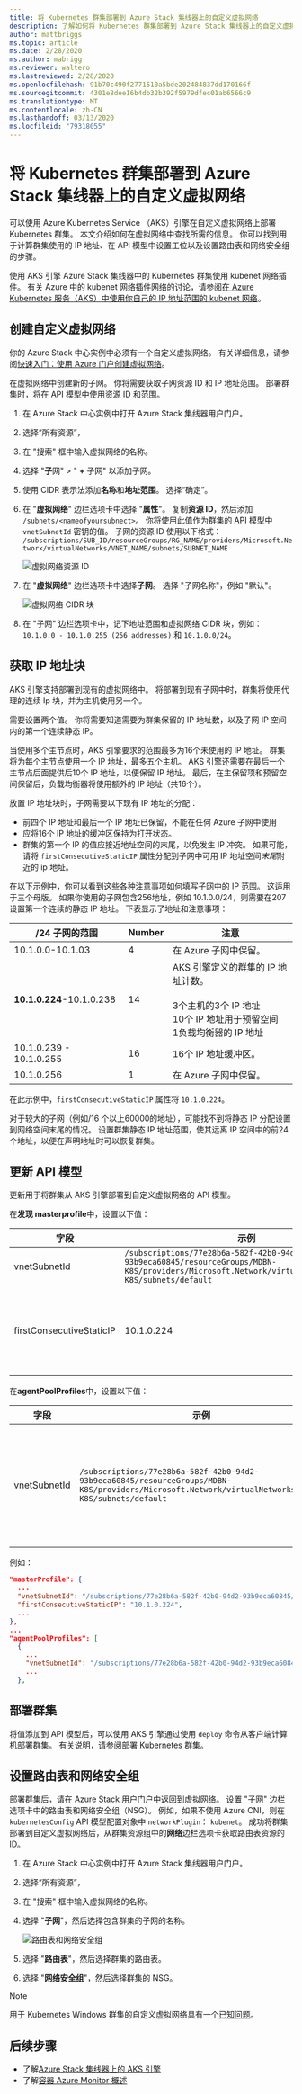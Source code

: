 ```yaml
---
title: 将 Kubernetes 群集部署到 Azure Stack 集线器上的自定义虚拟网络
description: 了解如何将 Kubernetes 群集部署到 Azure Stack 集线器上的自定义虚拟网络。
author: mattbriggs
ms.topic: article
ms.date: 2/28/2020
ms.author: mabrigg
ms.reviewer: waltero
ms.lastreviewed: 2/28/2020
ms.openlocfilehash: 91b70c490f2771510a5bde202484837dd170166f
ms.sourcegitcommit: 4301e8dee16b4db32b392f5979dfec01ab6566c9
ms.translationtype: MT
ms.contentlocale: zh-CN
ms.lasthandoff: 03/13/2020
ms.locfileid: "79318055"
---
```

# <a name="deploy-a-kubernetes-cluster-to-a-custom-virtual-network-on-azure-stack-hub"></a>将 Kubernetes 群集部署到 Azure Stack 集线器上的自定义虚拟网络 

可以使用 Azure Kubernetes Service （AKS）引擎在自定义虚拟网络上部署 Kubernetes 群集。 本文介绍如何在虚拟网络中查找所需的信息。 你可以找到用于计算群集使用的 IP 地址、在 API 模型中设置工位以及设置路由表和网络安全组的步骤。

使用 AKS 引擎 Azure Stack 集线器中的 Kubernetes 群集使用 kubenet 网络插件。 有关 Azure 中的 kubenet 网络插件网络的讨论，请参阅[在 Azure Kubernetes 服务（AKS）中使用你自己的 IP 地址范围的 kubenet 网络](https://docs.microsoft.com/azure/aks/configure-kubenet)。

## <a name="create-custom-virtual-network"></a>创建自定义虚拟网络

你的 Azure Stack 中心实例中必须有一个自定义虚拟网络。 有关详细信息，请参阅[快速入门：使用 Azure 门户创建虚拟网络](https://docs.microsoft.com/azure/virtual-network/quick-create-portal)。

在虚拟网络中创建新的子网。 你将需要获取子网资源 ID 和 IP 地址范围。 部署群集时，将在 API 模型中使用资源 ID 和范围。

1. 在 Azure Stack 中心实例中打开 Azure Stack 集线器用户门户。
2. 选择“所有资源”，
3. 在 "搜索" 框中输入虚拟网络的名称。
4. 选择 "**子**网" > " **+** 子网" 以添加子网。
5. 使用 CIDR 表示法添加**名称**和**地址范围**。 选择“确定”。
4. 在 "**虚拟网络**" 边栏选项卡中选择 "**属性**"。 复制**资源 ID**，然后添加 `/subnets/<nameofyoursubnect>`。 你将使用此值作为群集的 API 模型中 `vnetSubnetId` 密钥的值。 子网的资源 ID 使用以下格式：<br>`/subscriptions/SUB_ID/resourceGroups/RG_NAME/providers/Microsoft.Network/virtualNetworks/VNET_NAME/subnets/SUBNET_NAME`

    ![虚拟网络资源 ID](media/kubernetes-aks-engine-custom-vnet/virtual-network-id.png)

5. 在 "**虚拟网络**" 边栏选项卡中选择**子网**。 选择 "子网名称"，例如 "默认"。
    
    ![虚拟网络 CIDR 块](media/kubernetes-aks-engine-custom-vnet/virtual-network-cidr-block.png)
    
6. 在 "子网" 边栏选项卡中，记下地址范围和虚拟网络 CIDR 块，例如： `10.1.0.0 - 10.1.0.255 (256 addresses)` 和 `10.1.0.0/24`。



## <a name="get-the-ip-address-block"></a>获取 IP 地址块

AKS 引擎支持部署到现有的虚拟网络中。 将部署到现有子网中时，群集将使用代理的连续 Ip 块，并为主机使用另一个。

需要设置两个值。 你将需要知道需要为群集保留的 IP 地址数，以及子网 IP 空间内的第一个连续静态 IP。

当使用多个主节点时，AKS 引擎要求的范围最多为16个未使用的 IP 地址。 群集将为每个主节点使用一个 IP 地址，最多五个主机。 AKS 引擎还需要在最后一个主节点后面提供后10个 IP 地址，以便保留 IP 地址。 最后，在主保留项和预留空间保留后，负载均衡器将使用额外的 IP 地址（共16个）。

放置 IP 地址块时，子网需要以下现有 IP 地址的分配：
 - 前四个 IP 地址和最后一个 IP 地址已保留，不能在任何 Azure 子网中使用
 - 应将16个 IP 地址的缓冲区保持为打开状态。
 - 群集的第一个 IP 的值应接近地址空间的末尾，以免发生 IP 冲突。 如果可能，请将 `firstConsecutiveStaticIP` 属性分配到子网中可用 IP 地址空间*末尾*附近的 ip 地址。

在以下示例中，你可以看到这些各种注意事项如何填写子网中的 IP 范围。 这适用于三个母版。 如果你使用的子网包含256地址，例如 10.1.0.0/24，则需要在207设置第一个连续的静态 IP 地址。 下表显示了地址和注意事项：

| /24 子网的范围 | Number | 注意 |
| --- | --- | --- |
| 10.1.0.0-10.1.03 | 4 | 在 Azure 子网中保留。 |
| **10.1.0.224**-10.1.0.238 | 14 | AKS 引擎定义的群集的 IP 地址计数。<br><br> 3个主机的3个 IP 地址<br>10个 IP 地址用于预留空间<br>1负载均衡器的 IP 地址 |
| 10.1.0.239 - 10.1.0.255 | 16 | 16个 IP 地址缓冲区。 |
| 10.1.0.256 | 1 | 在 Azure 子网中保留。 |

在此示例中，`firstConsecutiveStaticIP` 属性将 `10.1.0.224`。

对于较大的子网（例如/16 个以上60000的地址），可能找不到将静态 IP 分配设置到网络空间末尾的情况。 设置群集静态 IP 地址范围，使其远离 IP 空间中的前24个地址，以便在声明地址时可以恢复群集。


## <a name="update-the-api-model"></a>更新 API 模型

更新用于将群集从 AKS 引擎部署到自定义虚拟网络的 API 模型。

在**发现 masterprofile**中，设置以下值：

| 字段 | 示例 | 说明 |
| --- | --- | --- |
| vnetSubnetId | `/subscriptions/77e28b6a-582f-42b0-94d2-93b9eca60845/resourceGroups/MDBN-K8S/providers/Microsoft.Network/virtualNetworks/MDBN-K8S/subnets/default` | 指定子网的资源 ID。  |
| firstConsecutiveStaticIP | 10.1.0.224 | 为 `firstConsecutiveStaticIP` 配置属性分配一个在所需子网中可用 IP 地址空间*末尾*附近的 ip 地址。 `firstConsecutiveStaticIP` 仅适用于主池。 |

在**agentPoolProfiles**中，设置以下值：

| 字段 | 示例 | 说明 |
| --- | --- | --- |
| vnetSubnetId | `/subscriptions/77e28b6a-582f-42b0-94d2-93b9eca60845/resourceGroups/MDBN-K8S/providers/Microsoft.Network/virtualNetworks/MDBN-K8S/subnets/default` | 指定子网的 Azure 资源管理器路径 ID。  |

例如：

```json
"masterProfile": {
  ...
  "vnetSubnetId": "/subscriptions/77e28b6a-582f-42b0-94d2-93b9eca60845/resourceGroups/MDBN-K8S/providers/Microsoft.Network/virtualNetworks/MDBN-K8S/subnets/default",
  "firstConsecutiveStaticIP": "10.1.0.224",
  ...
},
...
"agentPoolProfiles": [
  {
    ...
    "vnetSubnetId": "/subscriptions/77e28b6a-582f-42b0-94d2-93b9eca60845/resourceGroups/MDBN-K8S/providers/Microsoft.Network/virtualNetworks/MDBN-K8S/subnets/default",
    ...
  },

```

## <a name="deploy-your-cluster"></a>部署群集

将值添加到 API 模型后，可以使用 AKS 引擎通过使用 `deploy` 命令从客户端计算机部署群集。 有关说明，请参阅[部署 Kubernetes 群集](azure-stack-kubernetes-aks-engine-deploy-cluster.md#deploy-a-kubernetes-cluster)。

## <a name="set-the-route-table-and-network-security-group"></a>设置路由表和网络安全组

部署群集后，请在 Azure Stack 用户门户中返回到虚拟网络。 设置 "子网" 边栏选项卡中的路由表和网络安全组（NSG）。 例如，如果不使用 Azure CNI，则在 `kubernetesConfig` API 模型配置对象中 `networkPlugin`： `kubenet`。 成功将群集部署到自定义虚拟网络后，从群集资源组中的**网络**边栏选项卡获取路由表资源的 ID。

1. 在 Azure Stack 中心实例中打开 Azure Stack 集线器用户门户。
2. 选择“所有资源”，
3. 在 "搜索" 框中输入虚拟网络的名称。
4. 选择 "**子网**"，然后选择包含群集的子网的名称。
    
    ![路由表和网络安全组](media/kubernetes-aks-engine-custom-vnet/virtual-network-rt-nsg.png)
    
5. 选择 "**路由表**"，然后选择群集的路由表。
6. 选择 "**网络安全组**"，然后选择群集的 NSG。

> [!Note]  
> 用于 Kubernetes Windows 群集的自定义虚拟网络具有一个[已知问题](https://github.com/Azure/aks-engine/issues/371)。

## <a name="next-steps"></a>后续步骤

- 了解[Azure Stack 集线器上的 AKS 引擎](azure-stack-kubernetes-aks-engine-overview.md)  
- 了解[容器 Azure Monitor 概述](https://docs.microsoft.com/azure/azure-monitor/insights/container-insights-overview)